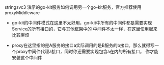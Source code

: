 stringsvc3 演示的go-kit服务如何调用另一个go-kit服务，官方推荐使用proxyMiddleware

- go-kit的中间件模式在这里不太好用，go-kit中所有的中间件都是需要实现Service的所有接口的，它与其他框架中的
中间件不太一样，在这里使用起来比较麻烦

- proxy在这里指的是A服务的接口a实际调用的是B服务的b接口，那么就得写一个proxy中间件代理a接口，同时你还需要实现包含a在内的所有接口，
你才能安装这个中间件


